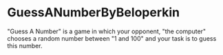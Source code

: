 # GuessANumberByBeloperkin
"Guess A Number" is a game in which your opponent, "the computer" chooses a random number between "1 and 100" and your task is to guess this number.

